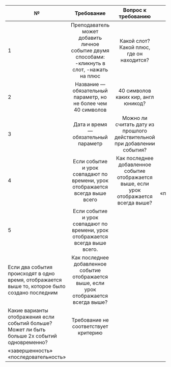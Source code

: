 | № | Требование | Вопрос к требованию | Критерий (необязательно) |
| - | :--------: |:-------------------:| :-----------------------:|
| 1 | Преподаватель может добавить личное событие двумя способами: -кликнуть в слот, -нажать на плюс | Какой слот? Какой плюс, где он находится? | Требование не соответствует критерию «завершенность» |
| 2 | Название — обязательный параметр, но не более чем 40 символов | 40 символов каких кир, англ юникод? | Требование не соответствует критерию «завершенность»| 
| 3 | Дата и время — обязательный параметр | Можно ли считать дату из прошлого действительной при добавлении события? | Требование не соответствует критерию «завершенность» |
| 4 | Если событие и урок совпадают по времени, урок отображается всегда выше всего | Как последнее добавленное событие отображается выше, если урок отображается всегда выше? | Требование не соответствует критерию «завершенность» «последовательность» |
| 5 | Если событие и урок совпадают по времени, урок отображается всегда выше всего.
Если два события происходят в одно время, отображается выше то, которое было создано последним | Как последнее добавленное событие отображается выше, если урок отображается всегда выше?
Какие варианты отображения если событий больше? Может ли быть больше 2х событий одновременно? | Требование не соответствует критерию
«завершенность» «последовательность» |
